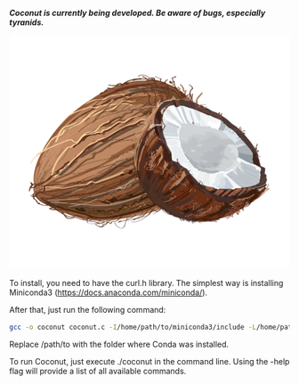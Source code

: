 ***Coconut is currently being developed.
Be aware of bugs, especially tyranids.***


![alt text](https://github.com/Juanmacdonagh17/coconut_repo/blob/main/logo/Natural-fresh-coconut-illustration-Premium-Vector-PNG.png)


To install, you need to have the curl.h library.
The simplest way is installing Miniconda3 (https://docs.anaconda.com/miniconda/).

After that, just run the following command:

```bash
gcc -o coconut coconut.c -I/home/path/to/miniconda3/include -L/home/path/to/miniconda3/lib -lcurl
```
Replace /path/to with the folder where Conda was installed.

To run Coconut, just execute ./coconut in the command line.
Using the -help flag will provide a list of all available commands.

